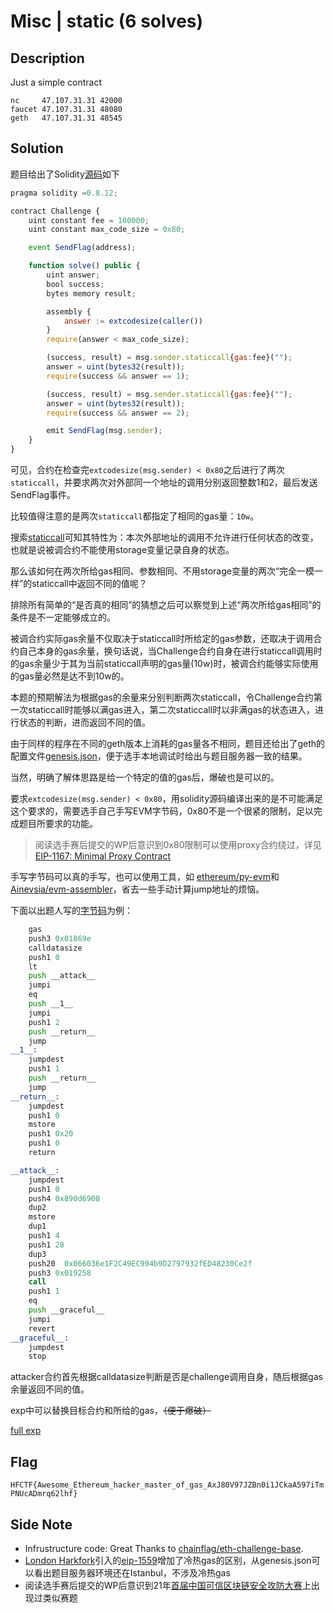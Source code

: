 # Misc | static (6 solves)

## Description

Just a simple contract

```
nc     47.107.31.31 42000  
faucet 47.107.31.31 48080  
geth   47.107.31.31 48545  
```

## Solution

题目给出了Solidity[源码](./to_player/challenge.sol)如下

```js
pragma solidity =0.8.12;

contract Challenge {
    uint constant fee = 100000;
    uint constant max_code_size = 0x80;

    event SendFlag(address);

    function solve() public {
        uint answer;
        bool success;
        bytes memory result;

        assembly {
            answer := extcodesize(caller())
        }
        require(answer < max_code_size);

        (success, result) = msg.sender.staticcall{gas:fee}("");
        answer = uint(bytes32(result));
        require(success && answer == 1);

        (success, result) = msg.sender.staticcall{gas:fee}("");
        answer = uint(bytes32(result));
        require(success && answer == 2);

        emit SendFlag(msg.sender);
    }
}

```

可见，合约在检查完`extcodesize(msg.sender) < 0x80`之后进行了两次`staticcall`，并要求两次对外部同一个地址的调用分别返回整数1和2，最后发送SendFlag事件。

比较值得注意的是两次`staticcall`都指定了相同的gas量：`10w`。

搜索[staticcall](https://eips.ethereum.org/EIPS/eip-214)可知其特性为：本次外部地址的调用不允许进行任何状态的改变，也就是说被调合约不能使用storage变量记录自身的状态。

那么该如何在两次所给gas相同、参数相同、不用storage变量的两次“完全一模一样”的staticcall中返回不同的值呢？

排除所有简单的“是否真的相同”的猜想之后可以察觉到上述“两次所给gas相同”的条件是不一定能够成立的。

被调合约实际gas余量不仅取决于staticcall时所给定的gas参数，还取决于调用合约自己本身的gas余量，换句话说，当Challenge合约自身在进行staticcall调用时的gas余量少于其为当前staticcall声明的gas量(10w)时，被调合约能够实际使用的gas量必然是达不到10w的。

本题的预期解法为根据gas的余量来分别判断两次staticcall，令Challenge合约第一次staticcall时能够以满gas进入，第二次staticcall时以非满gas的状态进入，进行状态的判断，进而返回不同的值。

由于同样的程序在不同的geth版本上消耗的gas量各不相同，题目还给出了geth的配置文件[genesis.json](./to_player/genesis.json)，便于选手本地调试时给出与题目服务器一致的结果。

当然，明确了解体思路是给一个特定的值的gas后，爆破也是可以的。

要求`extcodesize(msg.sender) < 0x80`，用solidity源码编译出来的是不可能满足这个要求的，需要选手自己手写EVM字节码，0x80不是一个很紧的限制，足以完成题目所要求的功能。

> 阅读选手赛后提交的WP后意识到0x80限制可以使用proxy合约绕过，详见[EIP-1167: Minimal Proxy Contract](https://eips.ethereum.org/EIPS/eip-1167)

手写字节码可以真的手写，也可以使用工具，如 [ethereum/py-evm](https://github.com/ethereum/py-evm)和[Ainevsia/evm-assembler](https://github.com/Ainevsia/evm-assembler)，省去一些手动计算jump地址的烦恼。

下面以出题人写的[字节码](https://github.com/Ainevsia/evm-assembler/blob/main/gas.txt)为例：

```asm
    gas
    push3 0x01869e
    calldatasize
    push1 0
    lt
    push __attack__
    jumpi
    eq
    push __1__
    jumpi
    push1 2
    push __return__
    jump
__1__:
    jumpdest
    push1 1
    push __return__
    jump
__return__:
    jumpdest
    push1 0
    mstore
    push1 0x20
    push1 0
    return

__attack__:
    jumpdest
    push1 0
    push4 0x890d6908
    dup2
    mstore
    dup1
    push1 4
    push1 28
    dup3
    push20  0x066036e1F2C49EC994b9D2797932fED48230Ce2f
    push3 0x019258
    call
    push1 1
    eq
    push __graceful__
    jumpi
    revert
__graceful__:
    jumpdest
    stop
```

attacker合约首先根据calldatasize判断是否是challenge调用自身，随后根据gas余量返回不同的值。

exp中可以替换目标合约和所给的gas，~~（便于爆破）~~

[full exp](./exp.py)

## Flag

`HFCTF{Awesome_Ethereum_hacker_master_of_gas_AxJ80V97JZBn0i1JCkaA597iTmPNUcADmrq62lhf}`

## Side Note

- Infrustructure code: Great Thanks to [chainflag/eth-challenge-base](https://github.com/chainflag/eth-challenge-base).
- [London Harkfork](https://ethereum.org/en/history/)引入的[eip-1559](https://github.com/ethereum/EIPs/blob/master/EIPS/eip-1559.md)增加了冷热gas的区别，从genesis.json可以看出题目服务器环境还在Istanbul，不涉及冷热gas
- 阅读选手赛后提交的WP后意识到21年[首届中国可信区块链安全攻防大赛](https://www.scba.org.cn/?list_9.html)上出现过类似赛题